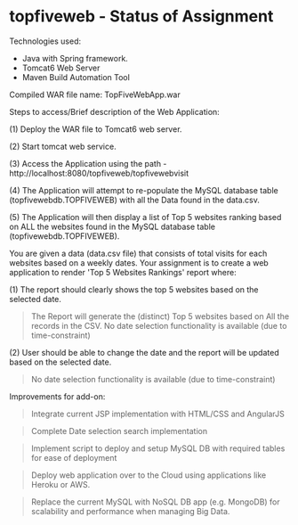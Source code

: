 topfiveweb - Status of Assignment
=================================

Technologies used:
- Java with Spring framework.
- Tomcat6 Web Server
- Maven Build Automation Tool

Compiled WAR file name: TopFiveWebApp.war

Steps to access/Brief description of the Web Application:

(1) Deploy the WAR file to Tomcat6 web server.

(2) Start tomcat web service.

(3) Access the Application using the path - http://localhost:8080/topfiveweb/topfivewebvisit

(4) The Application will attempt to re-populate the MySQL database table (topfivewebdb.TOPFIVEWEB) with all the Data found in the data.csv.

(5) The Application will then display a list of Top 5 websites ranking based on ALL the websites found in the MySQL database table (topfivewebdb.TOPFIVEWEB).


You are given a data (data.csv file) that consists of total visits for each websites based on a weekly dates. 
Your assignment is to create a web application to render 'Top 5 Websites Rankings' report where:

(1) The report should clearly shows the top 5 websites based on the selected date.
> The Report will generate the (distinct) Top 5 websites based on All the records in the CSV.
> No date selection functionality is available (due to time-constraint)

(2) User should be able to change the date and the report will be updated based on the selected date.
> No date selection functionality is available (due to time-constraint)


Improvements for add-on:

> Integrate current JSP implementation with HTML/CSS and AngularJS

> Complete Date selection search implementation

> Implement script to deploy and setup MySQL DB with required tables for ease of deployment

> Deploy web application over to the Cloud using applications like Heroku or AWS.

> Replace the current MySQL with NoSQL DB app (e.g. MongoDB) for scalability and performance when managing Big Data.



